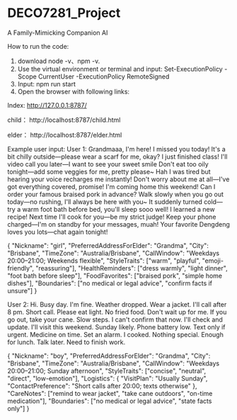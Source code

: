 # DECO7281_Project
A Family-Mimicking Companion AI


How to run the code: 
1. download node -v、npm -v.
2. Use the virtual environment or terminal and input: Set-ExecutionPolicy -Scope CurrentUser -ExecutionPolicy RemoteSigned
3. Input: npm run start
4. Open the browser with following links:
   
Index: 
http://127.0.0.1:8787/

child：
http://localhost:8787/child.html

elder：
http://localhost:8787/elder.html


Example user input: 
User 1: 
Grandmaaa, I'm here! I missed you today! 
It's a bit chilly outside—please wear a scarf for me, okay? 
I just finished class! I'll video call you later—I want to see your sweet smile 
Don't eat too oily tonight—add some veggies for me, pretty please~
Hah I was tired but hearing your voice recharges me instantly!
Don't worry about me at all—I've got everything covered, promise!
I'm coming home this weekend! Can I order your famous braised pork in advance? 
Walk slowly when you go out today—no rushing, I'll always be here with you~
It suddenly turned cold—try a warm foot bath before bed, you'll sleep sooo well!
I learned a new recipe! Next time I'll cook for you—be my strict judge!
Keep your phone charged—I'm on standby for your messages, muah! 
Your favorite Dengdeng loves you lots—chat again tonight!

{
  "Nickname": "girl",
  "PreferredAddressForElder": "Grandma",
  "City": "Brisbane",
  "TimeZone": "Australia/Brisbane",
  "CallWindow": "Weekdays 20:00–21:00; Weekends flexible",
  "StyleTraits": ["warm", "playful", "emoji-friendly", "reassuring"],
  "HealthReminders": ["dress warmly", "light dinner", "foot bath before sleep"],
  "FoodFavorites": ["braised pork", "simple home dishes"],
  "Boundaries": ["no medical or legal advice", "confirm facts if unsure"]
}



User 2: 
Hi. Busy day. I'm fine.
Weather dropped. Wear a jacket.
I'll call after 8 pm. Short call.
Please eat light. No fried food.
Don't wait up for me.
If you go out, take your cane. Slow steps.
I can't confirm that now. I'll check and update.
I'll visit this weekend. Sunday likely.
Phone battery low. Text only if urgent.
Medicine on time. Set an alarm.
I cooked. Nothing special. Enough for lunch.
Talk later. Need to finish work.


{
  "Nickname": "boy",
  "PreferredAddressForElder": "Grandma",
  "City": "Brisbane",
  "TimeZone": "Australia/Brisbane",
  "CallWindow": "Weekdays 20:00–21:00; Sunday afternoon",
  "StyleTraits": ["concise", "neutral", "direct", "low-emotion"],
  "Logistics": {
    "VisitPlan": "Usually Sunday",
    "ContactPreference": "Short calls after 20:00; texts otherwise"
  },
  "CareNotes": ["remind to wear jacket", "take cane outdoors", "on-time medication"],
  "Boundaries": ["no medical or legal advice", "state facts only"]
}
